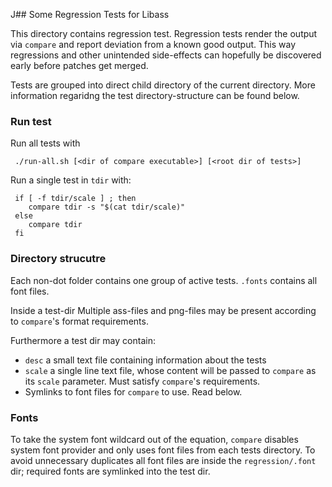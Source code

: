 J## Some Regression Tests for Libass

This directory contains regression test.
Regression tests render the output via `compare` and report deviation from a
known good output. This way regressions and other unintended side-effects can
hopefully be discovered early before patches get merged.

Tests are grouped into direct child directory of the current directory.
More information regaridng the test directory-structure can be found below.

### Run test
Run all tests with
```
 ./run-all.sh [<dir of compare executable>] [<root dir of tests>]
```

Run a single test in `tdir` with:
```
 if [ -f tdir/scale ] ; then
    compare tdir -s "$(cat tdir/scale)"
 else
    compare tdir
 fi
```

### Directory strucutre
Each non-dot folder contains one group of active tests.
`.fonts` contains all font files.

Inside a test-dir Multiple ass-files and png-files may be present according to
`compare`'s format requirements.

Furthermore a test dir may contain:

 - `desc` a small text file containing information about the tests
 - `scale` a single line text file, whose content will be passed to `compare` as
    its `scale` parameter. Must satisfy `compare`'s requirements.
 - Symlinks to font files for `compare` to use. Read below.

### Fonts
To take the system font wildcard out of the equation, `compare` disables system
font provider and only uses font files from each tests directory. To avoid
unnecessary duplicates all font files are inside the `regression/.font` dir;
required fonts are symlinked into the test dir.

